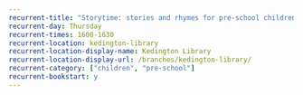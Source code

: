 ```yaml
---
recurrent-title: "Storytime: stories and rhymes for pre-school children"
recurrent-day: Thursday
recurrent-times: 1600-1630
recurrent-location: kedington-library
recurrent-location-display-name: Kedington Library
recurrent-location-display-url: /branches/kedington-library/
recurrent-category: ["children", "pre-school"]
recurrent-bookstart: y
---
```


